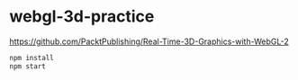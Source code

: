 # webgl-3d-practice

https://github.com/PacktPublishing/Real-Time-3D-Graphics-with-WebGL-2

```sh
npm install
npm start
```
